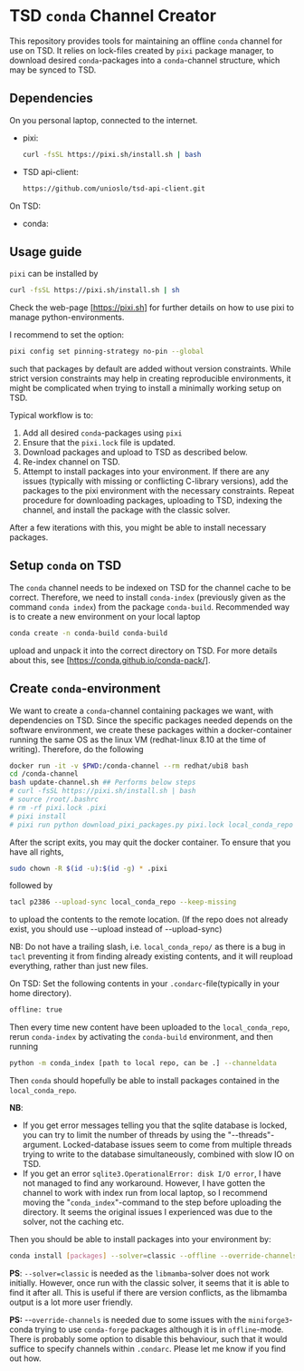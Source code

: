 # TSD `conda` Channel Creator

This repository provides tools for maintaining an offline `conda` channel for
use on TSD. It relies on lock-files created by `pixi` package manager, to
download desired `conda`-packages into a `conda`-channel structure, which may be
synced to TSD.

## Dependencies

On you personal laptop, connected to the internet.

- pixi:

  ```bash
  curl -fsSL https://pixi.sh/install.sh | bash
  ```

- TSD api-client:

  ```bash
  https://github.com/unioslo/tsd-api-client.git
  ```

On TSD:

- conda:

## Usage guide

`pixi` can be installed by

```bash
curl -fsSL https://pixi.sh/install.sh | sh
```

Check the web-page [https://pixi.sh] for further details on how to use pixi to
manage python-environments.

I recommend to set the option:

```bash
pixi config set pinning-strategy no-pin --global
```

such that packages by default are added without version constraints. While
strict version constraints may help in creating reproducible environments, it
might be complicated when trying to install a minimally working setup on TSD.

Typical workflow is to:

1. Add all desired `conda`-packages using `pixi`
2. Ensure that the `pixi.lock` file is updated.
3. Download packages and upload to TSD as described below.
4. Re-index channel on TSD.
5. Attempt to install packages into your environment. If there are any issues
   (typically with missing or conflicting C-library versions), add the packages
   to the pixi environment with the necessary constraints. Repeat procedure for
   downloading packages, uploading to TSD, indexing the channel, and install the
   package with the classic solver.

After a few iterations with this, you might be able to install necessary
packages.

## Setup `conda` on TSD

The `conda` channel needs to be indexed on TSD for the channel cache to be
correct. Therefore, we need to install `conda-index` (previously given as the
command `conda index`) from the package `conda-build`. Recommended way is to
create a new environment on your local laptop

```bash
conda create -n conda-build conda-build
```

upload and unpack it into the correct directory on TSD. For more details about
this, see [https://conda.github.io/conda-pack/].

## Create `conda`-environment

We want to create a `conda`-channel containing packages we want, with
dependencies on TSD. Since the specific packages needed depends on the software
environment, we create these packages within a docker-container running the same
OS as the linux VM (redhat-linux 8.10 at the time of writing). Therefore, do the
following

```bash
docker run -it -v $PWD:/conda-channel --rm redhat/ubi8 bash
cd /conda-channel
bash update-channel.sh ## Performs below steps
# curl -fsSL https://pixi.sh/install.sh | bash
# source /root/.bashrc
# rm -rf pixi.lock .pixi
# pixi install
# pixi run python download_pixi_packages.py pixi.lock local_conda_repo
```

After the script exits, you may quit the docker container. To ensure that you
have all rights,

```bash
sudo chown -R $(id -u):$(id -g) * .pixi
```

followed by

```bash
tacl p2386 --upload-sync local_conda_repo --keep-missing
```

to upload the contents to the remote location. (If the repo does not already
exist, you should use --upload instead of --upload-sync)

NB: Do not have a trailing slash, i.e. `local_conda_repo/` as there is a bug in
`tacl` preventing it from finding already existing contents, and it will
reupload everything, rather than just new files.

On TSD: Set the following contents in your `.condarc`-file(typically in your
home directory).

```bash
offline: true
```

Then every time new content have been uploaded to the `local_conda_repo`, rerun
`conda-index` by activating the `conda-build` environment, and then running

```bash
python -m conda_index [path to local repo, can be .] --channeldata
```

Then `conda` should hopefully be able to install packages contained in the
`local_conda_repo`.

**NB**:

- If you get error messages telling you that the sqlite database is locked, you
  can try to limit the number of threads by using the "--threads"-argument.
  Locked-database issues seem to come from multiple threads trying to write to
  the database simultaneously, combined with slow IO on TSD.
- If you get an error `sqlite3.OperationalError: disk I/O error`, I have not
  managed to find any workaround. However, I have gotten the channel to work
  with index run from local laptop, so I recommend moving the
  "`conda_index`"-command to the step before uploading the directory. It seems
  the original issues I experienced was due to the solver, not the caching etc.

Then you should be able to install packages into your environment by:

```bash
conda install [packages] --solver=classic --offline --override-channels -c [path to channel]
```

**PS**: `--solver=classic` is needed as the `libmamba`-solver does not work
initially. However, once run with the classic solver, it seems that it is able
to find it after all. This is useful if there are version conflicts, as the
libmamba output is a lot more user friendly.

**PS:** --`override-channels` is needed due to some issues with the
`miniforge3`-conda trying to use `conda-forge` packages although it is in
`offline`-mode. There is probably some option to disable this behaviour, such
that it would suffice to specify channels within `.condarc`. Please let me know
if you find out how.
